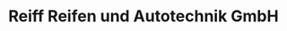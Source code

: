 ---
title: "Reiff Reifen und Autotechnik GmbH"
url: /herrenberg/reiff-reifen-und-autotechnik-gmbh/
shop: Autowerkstatt
---